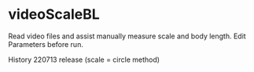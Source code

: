 # videoScaleBL
Read video files and assist manually measure scale and body length.
Edit Parameters before run.

History
220713 release (scale = circle method)
